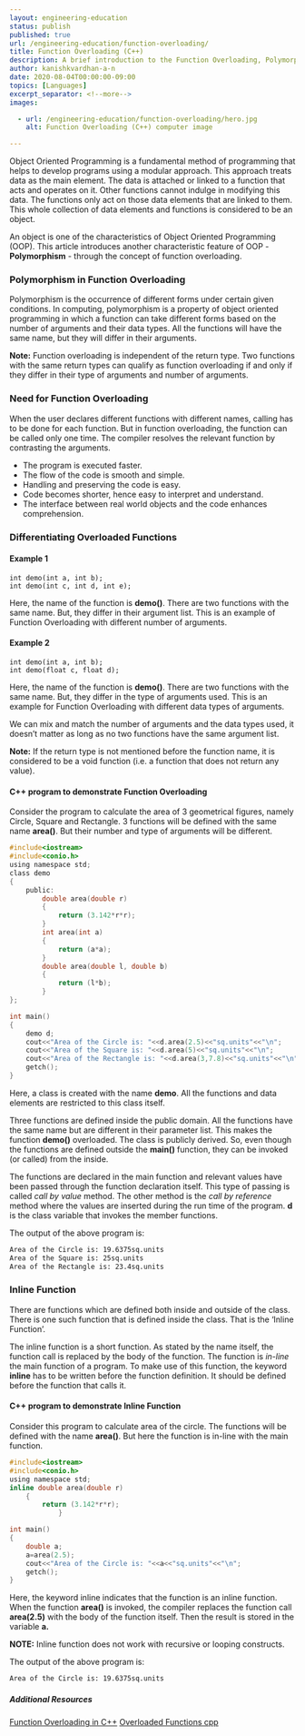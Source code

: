 ```yaml
---
layout: engineering-education
status: publish
published: true
url: /engineering-education/function-overloading/
title: Function Overloading (C++)
description: A brief introduction to the Function Overloading, Polymorphism and Inline functions with code snippets. Object Oriented Programming is a fundamental method of programming which helps to develop programs using a modular approach.
author: kanishkvardhan-a-n
date: 2020-08-04T00:00:00-09:00
topics: [Languages]
excerpt_separator: <!--more-->
images:

  - url: /engineering-education/function-overloading/hero.jpg
    alt: Function Overloading (C++) computer image

---
```

Object Oriented Programming is a fundamental method of programming that helps to develop programs using a modular approach. This approach treats data as the main element. The data is attached or linked to a function that acts and operates on it. Other functions cannot indulge in modifying this data. The functions only act on those data elements that are linked to them. This whole collection of data elements and functions is considered to be an object.
<!--more-->

An object is one of the characteristics of Object Oriented Programming (OOP). This article introduces another characteristic feature of OOP - **Polymorphism** -  through the concept of function overloading.

### Polymorphism in Function Overloading
Polymorphism is the occurrence of different forms under certain given conditions. In computing, polymorphism is a property of object oriented programming in which a function can take different forms based on the number of arguments and their data types. All the functions will have the same name, but they will differ in their arguments.

**Note:** Function overloading is independent of the return type. Two functions with the same return types can qualify as function overloading if and only if they differ in their type of arguments and number of arguments.

### Need for Function Overloading
When the user declares different functions with different names, calling has to be done for each function. But in function overloading, the function can be called only one time. The compiler resolves the relevant function by contrasting the arguments.
- The program is executed faster.
- The flow of the code is smooth and simple.
- Handling and preserving the code is easy.
- Code becomes shorter, hence easy to interpret and understand.
- The interface between real world objects and the code enhances comprehension.

### Differentiating Overloaded Functions
#### Example 1
```
int demo(int a, int b);
int demo(int c, int d, int e);
```

Here, the name of the function is **demo()**. There are two functions with the same name. But, they differ in their argument list. This is an example of Function Overloading with different number of arguments.

#### Example 2
```
int demo(int a, int b);
int demo(float c, float d);
```
Here, the name of the function is **demo()**. There are two functions with the same name. But, they differ in the type of arguments used. This is an example for Function Overloading with different data types of arguments.

We can mix and match the number of arguments and the data types used, it doesn’t matter as long as no two functions have the same argument list.

**Note:** If the return type is not mentioned before the function name, it is considered to be a void function (i.e. a function that does not return any value).

#### C++ program to demonstrate Function Overloading
Consider the program to calculate the area of 3 geometrical figures, namely Circle, Square and Rectangle. 3 functions will be defined with the same name **area()**. But their number and type of arguments will be different.

```C
#include<iostream>
#include<conio.h>
using namespace std;
class demo
{
	public:
		double area(double r)
		{
			return (3.142*r*r);
        }
        int area(int a)
		{
			return (a*a);
        }
        double area(double l, double b)
		{
			return (l*b);
        }
};

int main()
{
	demo d;
	cout<<"Area of the Circle is: "<<d.area(2.5)<<"sq.units"<<"\n";
	cout<<"Area of the Square is: "<<d.area(5)<<"sq.units"<<"\n";
	cout<<"Area of the Rectangle is: "<<d.area(3,7.8)<<"sq.units"<<"\n";
	getch();
}
```

Here, a class is created with the name **demo**. All the functions and data elements are restricted to this class itself.

Three functions are defined inside the public domain. All the functions have the same name but are different in their parameter list. This makes the function **demo()** overloaded. The class is publicly derived. So, even though the functions are defined outside the **main()** function, they can be invoked (or called) from the inside.

The functions are declared in the main function and relevant values have been passed through the function declaration itself. This type of passing is called *call by value* method. The other method is the *call by reference* method where the values are inserted during the run time of the program. **d** is the class variable that invokes the member functions.

The output of the above program is:
```bash
Area of the Circle is: 19.6375sq.units
Area of the Square is: 25sq.units
Area of the Rectangle is: 23.4sq.units
```

### Inline Function
There are functions which are defined both inside and outside of the class. There is one such function that is defined inside the class. That is the ‘Inline Function’.

The inline function is a short function. As stated by the name itself, the function call is replaced by the body of the function. The function is *in-line* the main function of a program. To make use of this function, the keyword **inline** has to be written before the function definition. It should be defined before the function that calls it.

#### C++ program to demonstrate Inline Function
Consider this program to calculate area of the circle. The functions will be defined with the name **area()**. But here the function is in-line with the main function.

```C
#include<iostream>
#include<conio.h>
using namespace std;
inline double area(double r)
	{
		return (3.142*r*r);
        	}

int main()
{
	double a;
    a=area(2.5);
	cout<<"Area of the Circle is: "<<a<<"sq.units"<<"\n";
	getch();
}
```

Here, the keyword inline indicates that the function is an inline function. When the function **area()** is invoked, the compiler replaces the function call **area(2.5)** with the body of the function itself. Then the result is stored in the variable **a.**

**NOTE:** Inline function does not work with recursive or looping constructs.

The output of the above program is:
```bash
Area of the Circle is: 19.6375sq.units
```

##### Additional Resources
[Function Overloading in C++](https://www.geeksforgeeks.org/function-overloading-c/)
[Overloaded Functions cpp](https://beginnersbook.com/2017/08/cpp-function-overloading/)
